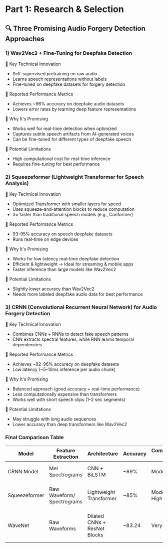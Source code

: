 # Part 1: Research & Selection
## 🔍 Three Promising Audio Forgery Detection Approaches
### 1) Wav2Vec2 + Fine-Tuning for Deepfake Detection
🔹 Key Technical Innovation
- Self-supervised pretraining on raw audio
- Learns speech representations without labels
- Fine-tuned on deepfake datasets for forgery detection
  
🔹 Reported Performance Metrics
- Achieves ~96% accuracy on deepfake audio datasets
- Lowers error rates by learning deep feature representations

🔹 Why It's Promising
- Works well for real-time detection when optimized
- Captures subtle speech artifacts from AI-generated voices
- Can be fine-tuned for different types of deepfake speech

🔹 Potential Limitations
- High computational cost for real-time inference
- Requires fine-tuning for best performance

### 2)  Squeezeformer (Lightweight Transformer for Speech Analysis)
🔹 Key Technical Innovation
- Optimized Transformer with smaller layers for speed
- Uses squeeze-and-attention blocks to reduce computation
- 3× faster than traditional speech models (e.g., Conformer)

🔹 Reported Performance Metrics
- 93–95% accuracy on speech deepfake datasets
- Runs real-time on edge devices

🔹 Why It's Promising
- Works for low-latency real-time deepfake detection
- Efficient & lightweight → Ideal for streaming & mobile apps
- Faster inference than large models like Wav2Vec2

🔹 Potential Limitations
- Slightly lower accuracy than Wav2Vec2
- Needs more labeled deepfake audio data for best performance

### 3) CRNN (Convolutional Recurrent Neural Network) for Audio Forgery Detection
🔹 Key Technical Innovation
- Combines CNNs + RNNs to detect fake speech patterns
- CNN extracts spectral features, while RNN learns temporal dependencies

🔹 Reported Performance Metrics
- Achieves ~92–96% accuracy on deepfake datasets
- Low latency (~5–10ms inference per audio chunk)

🔹 Why It's Promising
- Balanced approach (good accuracy + real-time performance)
- Less computationally expensive than transformers
- Works well with short speech clips (1–2 sec segments)

🔹 Potential Limitations
- May struggle with long audio sequences
- Lower accuracy than deep transformers like Wav2Vec2

### Final Comparison Table
| Model         | Feature Extraction | Architecture | Accuracy | 	Computational Cost | Best Use Case |
| ------------- | ------------------ | ------------ | -------- | -------------------- | ------------ |
| CRNN Model    | Mel Spectrograms   | CNN + BiLSTM | ~89%     | Moderate             | Balanced deepfake detection |
| Squeezeformer | Raw Waveform/ Spectrograms       | Lightweight Transformer | ~85% | Moderate-High | Optimized real-time deepfake detection |
| WaveNet       | Raw Waveforms      | Dilated CNNs + ResNet Blocks | ~83.24 | Very High	 | High-performance offline deepfake detection | 
